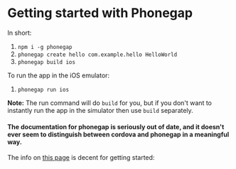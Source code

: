 # Getting started with Phonegap

In short: 

1. `npm i -g phonegap`
2. `phonegap create hello com.example.hello HelloWorld`
3. `phonegap build ios`

To run the app in the iOS emulator: 

1. `phonegap run ios`

**Note:** The run command will do `build` for you, but if you don't want to instantly run the app in the simulator then use `build` separately.

#### The documentation for phonegap is seriously out of date, and it doesn't ever seem to distinguish between cordova and phonegap in a meaningful way.


The info on [this page][more_docs] is decent for getting started:

[more_docs]: http://docs.phonegap.com/en/edge/guide_cli_index.md.html#The%20Command-Line%20Interface
